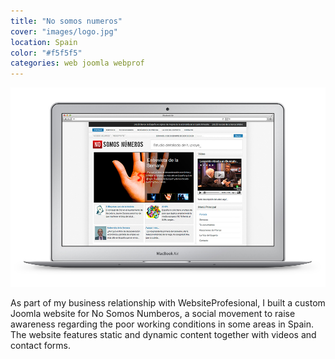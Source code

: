 ```yaml
---
title: "No somos numeros"
cover: "images/logo.jpg"
location: Spain
color: "#f5f5f5"
categories: web joomla webprof
---
```


![](./images/1.jpg)

As part of my business relationship with WebsiteProfesional, I built a custom Joomla website for No Somos Numberos, a social movement to raise awareness regarding the poor working conditions in some areas in Spain. The website features static and dynamic content together with videos and contact forms.
